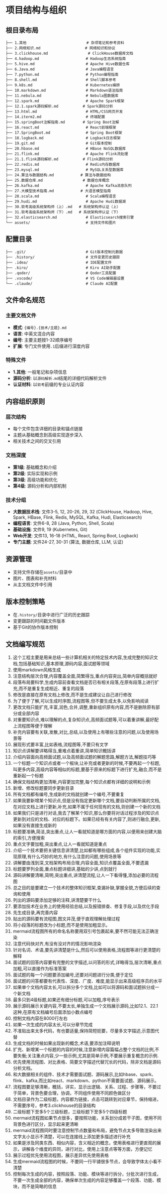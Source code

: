 # 项目结构与组织

## 根目录布局

```
├── 1.其他                           # 杂项笔记和参考资料
├── 2.网络知识.md                    # 网络知识和协议
├── 3.clickhouse.md                  # ClickHouse数据库文档
├── 4.hadoop.md                     # Hadoop生态系统指南
├── 5.hive.md                       # Apache Hive数据仓库
├── 6.Java.md                       # Java编程语言
├── 7.python.md                     # Python编程指南
├── 8.shell.md                      # Shell脚本参考
├── 9.k8s.md                        # Kubernetes编排
├── 10.markdown.md                  # Markdown语法指南
├── 11.nebula.md                    # Nebula图数据库
├── 12.spark.md                     # Apache Spark框架
├── 12.1.spark源码解析.md           # Spark源码分析
├── 13.html.md                      # HTML/CSS网页开发
├── 14.iterm2.md                    # 终端配置
├── 15.springBoot注解指南.md        # Spring Boot注解
├── 16.react.md                     # React前端框架
├── 17.SpringBoot.md                # Spring Boot框架
├── 18.logback.md                   # Logback日志框架
├── 19.git.md                       # Git版本控制
├── 20.hbase.md                     # HBase NoSQL数据库
├── 21.flink.md                     # Apache Flink流处理
├── 21.1.flink源码解析.md           # Flink源码分析
├── 22.redis.md                     # Redis内存数据库
├── 23.mysql.md                     # MySQL关系型数据库
├── 24.算法与数据结构.md            # 算法与数据结构
├── 25.数据仓库.md                  # 数据仓库概念
├── 26.kafka.md                     # Apache Kafka消息队列
├── 27.大模型技术指南.md            # 大语言模型指南
├── 28.scala.md                     # Scala编程语言
├── 29.hudi.md                      # Apache Hudi数据湖
├── 30.软考高级系统架构师（上）.md   # 系统架构师认证（上）
├── 31.软考高级系统架构师（下）.md   # 系统架构师认证（下）
├── 32.elasticsearch.md             # Elasticsearch搜索引擎
└── assets/                         # 支持文件和图片
```

## 配置目录

```
├── .git/                           # Git版本控制元数据
├── .history/                       # 文件变更历史跟踪
├── .idea/                          # IDE配置文件
├── .kiro/                          # Kiro AI助手配置
├── .qoder/                         # Qoder工具配置
├── .vscode/                        # VS Code编辑器设置
└── .claude/                        # Claude AI配置
```

## 文件命名规范

### 主要文档文件
- **模式**: `{编号}.{技术/主题}.md`
- **语言**: 中英文混合内容
- **编号**: 主要主题按1-32顺序编号
- **扩展**: 专门文件使用`.1`后缀进行深度内容

### 特殊文件
- **1.其他**: 一般笔记和杂项信息
- **源码分析**: 以`源码解析.md`结尾的详细代码解析文件
- **认证材料**: 以`软考`前缀的专业认证内容

## 内容组织原则

### 层次结构
- 每个文件包含详细的目录和锚点链接
- 主题从基础概念到高级实现逐步深入
- 相关技术之间的交叉引用

### 文档深度
- **第1级**: 基础概念和介绍
- **第2级**: 实际实现和示例
- **第3级**: 高级功能和优化
- **第4级**: 源码分析和内部机制

### 技术分组
- **大数据技术栈**: 文件3-5, 12, 20-26, 29, 32 (ClickHouse, Hadoop, Hive, Spark, HBase, Flink, Redis, MySQL, Kafka, Hudi, Elasticsearch)
- **编程语言**: 文件6-8, 28 (Java, Python, Shell, Scala)
- **基础设施**: 文件9, 19 (Kubernetes, Git)
- **Web开发**: 文件13, 16-18 (HTML, React, Spring Boot, Logback)
- **专门主题**: 文件24-27, 30-31 (算法, 数据仓库, LLM, 认证)

## 资源管理
- 支持文件存储在`assets/`目录中
- 图片、图表和补充材料
- 从主文档文件中引用

## 版本控制策略
- 在`.history/`目录中进行广泛的历史跟踪
- 变更跟踪的时间戳文件版本
- 基于Git的协作版本控制

## 文档编写规范
1. 这个工程主要是用来总结一些计算机相关的特定技术内容,生成完整的知识文档,包括基础知识,基本原理,源码内容,面试题等领域
2. 使用markdown风格生成
2. 注意结构层次合理,内容覆盖全面,简繁得当,重点内容突出,简单内容概括就好
3. 段落布局要科学,生成内容前查看文档是否已有相关段落,在原有段落上进行扩充,而不是重复生成相近、重复的段落
4. 修改是直接在原有文档上修改,而不是生成建议让自己进行修改
5. 为了便于了解,可以生成时序图,流程图等,但不要生成太多,以免影响阅读
6. 更改文档只能扩充,丰富,润色,合并,调整,重新组织原有内容,而不是删除原有部分或全部内容
7. 对重要知识点,难以理解的点,复杂知识点,高频面试题等,可以着重讲解,最好配上流程图等便于理解
8. 补充内容要有关联,发散,对比,总结,以及使用上有哪些注意的问题,以及使用场景等
9. 展现形式要丰富,比如表格,流程图等,不要只有文字
10. 知识点讲解要详略得当,重难点着重讲,简单知识概括讲
11. 介绍内容面向高频面试题,以及高频面试题的解题思路,解题方法,解题技巧等
12. 一个标题一个知识点或者一个板块,让补充或者更新的时候,不要再起一个标题,叫更多内容,高级内容等相似的标题,要基于原来的标题下进行扩充,融合,而不是重新起一个标题
13. 确保文档结构更加清晰,内容更加完整,每个知识点都有详细的说明和示例
14. 新增、修改标题要同步更新目录
15. 所有文档都有编号,生成新的文档就创建一个编号,不要重复
16. 如果我要新增某个知识点,但是没有指定更新哪个文档,要自动判断所属的文档,在对应文档上进行更新,补充,如果不属于任何现有的文档,则创建一个新的文档
17. 如果我们只是进行对话,我去了解某个知识,那么你要将对话过程涉及的知识点更新到对应的文档、对应的标题下。如果已经有有关内容了,则进行融合,更新,如果没有直接生成新的
18. 标题要准确,简洁,突出重点,让人一看就知道是哪方面的内容,以便用来创建大脑的索引,方便搜索
19. 重点文字要加粗,突出重点,让人一看就知道是重点
20. 介绍一个技术要把关键信息讲清楚,比如都有哪些组成,各个组件实现的功能,实现原理,有什么巧妙的地方,有什么注意的问题,使用场景等
21. 讲解要由浅到深,文档架构布局合理,内容全面,知识点覆盖全面,不要遗漏
22. 标题要罗列全面,重点标题详细讲,基础的少讲,点到就行
23. 源码讲解要清晰,简明,突出重点,讲清楚流程,让人一下看得懂,添加必要的流程图
24. 总之目的是要建立一个技术的整体知识框架,查漏补缺,掌握全貌,方便后续的查询和使用
25. 列出的源码要添加足够的注释,讲清楚要干什么
26. 要添加技术在业务上的使用经验总结,以及报错排查、修复手段,以及优化手段
27. 先生成目录,再完善内容
28. 贴出的源码要有流程图,图文并茂,便于直观理解处理过程
29. 将小段落的标题改为小标题,而不是使用加粗显示。
30. mermaid流程图所有的命名名称要用双引号包裹起来,要不然可能无法正确渲染
31. 注意代码快对齐,有没有没对齐的情况影响渲染
32. 针对名词、术语,要先讲清楚是什么,然后可以使用表格,流程图等进行更清楚的解释
33. 面试题的回答内容要有完整的文字描述,以问答的形式,详略得当,层次清晰,重点加粗,可以直接作为标准答案
34. 面试题的每一个问题要添加编号,还要对问题进行分类,便于定位
35. 面试题的问答都要有代表性、深度、广度、难度,能显示出来高级程序员的水平
36. 如果单个文档内容太长,可以拆分多个文档,比如可以将源码和面试题拆分成一个新文档
37. 最多只到4级标题,如果还有细分标题,可以加粗,序号表示
38. 展示源码展示关键内容,不要太长,单独生成一个文档展示源码,比如12.1、22.1这种,在原有文档编号后面添加小数点编号
39. 控制文档内容在8000行左右
40. 如果一次生成的内容太长,可以分章节完成
42. 不准贴出来太多代码，有也要适量,保持简短扼要，尽量多文字描述,示意图代替
43. 生成文档的时候如果出现新的概念,术语,要添加注释说明
44. 扩充、新增某一个标题的内容的时候,注意新增内容篇幅占整个文档的比例,不要失衡;关注重点内容,少一些示例,尤其是简单示例,不要展示重复概念的示例.
45. 优先使用流程图、对比表格、简要文字描述代替冗长的代码，除非文档是源码分析文档。
46. 和大数据相关的组件、技术才需要面试题、源码展示,比如hbase、spark、flink、kafka,而比如react、markdown、python不需要面试题、源码展示。
47. 流程图要足够清晰，概括，详实，显示出逻辑、关系、过程、步骤等，不要过于简单，背景色要合理，协调，不同组件使用不同颜色做区分
48. 文档目录作为二级标题，内容都为链接，点击可跳转到对应章节，保持缩进，不需要序号，参考3.clickhouse的目录结构
49. 二级标题下至多5个三级标题，三级标题下至多5个四级标题
50. mermaid流程图如果节点很多，要按照功能，关系划分成若干子图，使用不同背景色进行区分，显示起来更清晰
51. mermaid流程图同时要注意控制节点数量和布局，避免节点太多导致渲染出来文字太小显示不清楚，可以在连接线上添加更多描述进行补充
52. 如果是涉及同类东西、相似内容，含义相近的概念，使用表格进行更直观的展示，讲解各个维度的异同，进行对比，使用上注意点等等方面，方便记忆
53. 展示过程优先使用流程图，展示差异优先使用表格
54. 生成mermaid流程图的时候，不要同一行平铺很多节点，会导致字体太小看不清楚
55. 控制每次生成的内容，按照段落、功能、模块等进行拆分，分批次进行生成，不要一次生成全部的内容，确保单次生成的内容足够覆盖一个段落、功能、模块，而不是简略的信息
